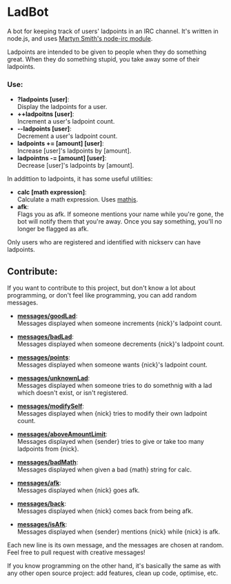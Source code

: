 LadBot
======

A bot for keeping track of users' ladpoints in an IRC channel. It's written in node.js, and uses [Martyn Smith's node-irc module](https://github.com/martynsmith/node-irc).

Ladpoints are intended to be given to people when they do something great. When they do something stupid, you take away some of their ladpoints.

### Use:

* **?ladpoints [user]**:  
  Display the ladpoints for a user.
* **++ladpoitns [user]**:  
  Increment a user's ladpoint count.
* **--ladpoints [user]**:  
  Decrement a user's ladpoint count.
* **ladpoints += [amount] [user]**:  
  Increase [user]'s ladpoints by [amount].
* **ladpointns -= [amount] [user]**:  
  Decrease [user]'s ladpoints by [amount].

In addittion to ladpoints, it has some useful utilities:

* **calc [math expression]**:  
  Calculate a math expression. Uses [mathjs](http://mathjs.org).
* **afk**:  
  Flags you as afk. If someone mentions your name while you're gone, the bot will notify them that you're away. Once you say something, you'll no longer be flagged as afk.
  
Only users who are registered and identified with nickserv can have ladpoints.

## Contribute:

If you want to contribute to this project, but don't know a lot about programming, or don't feel like programming, you can add random messages.

* **[messages/goodLad](https://github.com/mortie/LadBot/blob/master/messages/goodLad)**:  
  Messages displayed when someone increments {nick}'s ladpoint count.

* **[messages/badLad](https://github.com/mortie/LadBot/blob/master/messages/badLad)**:  
  Messages displayed when someone decrements {nick}'s ladpoint count.

* **[messages/points](https://github.com/mortie/LadBot/blob/master/messages/points)**:  
  Messages displayed when someone wants {nick}'s ladpoint count.

* **[messages/unknownLad](https://github.com/mortie/LadBot/blob/master/messages/unknownLad)**:  
  Messages displayed when someone tries to do somethnig with a lad which doesn't exist, or isn't registered.

* **[messages/modifySelf](https://github.com/mortie/LadBot/blob/master/messages/modifySelf)**:  
  Messages displayed when {nick} tries to modify their own ladpoint count.

* **[messages/aboveAmountLimit](https://github.com/mortie/LadBot/blob/master/messages/aboveAmountLimit)**:  
  Messages displayed when {sender} tries to give or take too many ladpoints from {nick}.

* **[messages/badMath](https://github.com/mortie/LadBot/blob/master/messages/badCalc)**:  
  Messages displayed when given a bad {math} string for calc.

* **[messages/afk](https://github.com/mortie/LadBot/blob/master/messages/afk)**:  
  Messages displayed when {nick} goes afk.

* **[messages/back](https://github.com/mortie/LadBot/blob/master/messages/back)**:  
  Messages displayed when {nick} comes back from being afk.

* **[messages/isAfk](https://github.com/mortie/LadBot/blob/master/messages/isAfk)**:  
  Messages displayed when {sender} mentions {nick} while {nick} is afk.

 Each new line is its own message, and the messages are chosen at random. Feel free to pull request with creative messages!
 
 If you know programming on the other hand, it's basically the same as with any other open source project: add features, clean up code, optimise, etc.
